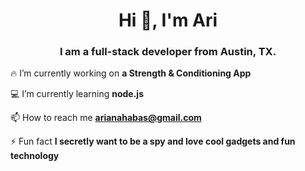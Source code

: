 <h1 align="center">Hi 👋, I'm Ari</h1>
<h3 align="center">I am a full-stack developer from Austin, TX.</h3>

 🔥 I’m currently working on **a Strength & Conditioning App**

 💻 I’m currently learning **node.js**

 📫 How to reach me **arianahabas@gmail.com**

 ⚡ Fun fact **I secretly want to be a spy and love cool gadgets and fun technology**
